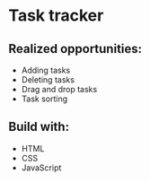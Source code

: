 # Task tracker

## Realized opportunities:
- Adding tasks
- Deleting tasks
- Drag and drop tasks
- Task sorting

## Build with: 
- HTML
- CSS
- JavaScript
